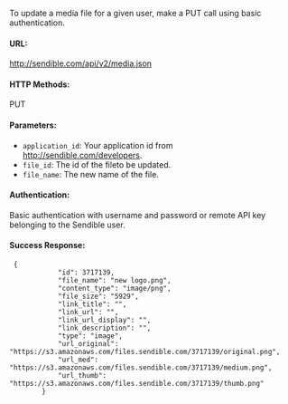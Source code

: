 To update a media file for a given user, make a PUT call using basic authentication.

#### URL: ####
http://sendible.com/api/v2/media.json

#### HTTP Methods: ####
PUT

#### Parameters: ####
  * `application_id`: Your application id from http://sendible.com/developers.
  * `file_id`: The id of the fileto be updated.
  * `file_name`: The new name of the file.

#### Authentication: ####
Basic authentication with username and password or remote API key belonging to the Sendible user.

#### Success Response: ####
```
 {
            "id": 3717139,
            "file_name": "new logo.png",
            "content_type": "image/png",
            "file_size": "5929",
            "link_title": "",
            "link_url": "",
            "link_url_display": "",
            "link_description": "",
            "type": "image",
            "url_original": "https://s3.amazonaws.com/files.sendible.com/3717139/original.png",
            "url_med": "https://s3.amazonaws.com/files.sendible.com/3717139/medium.png",
            "url_thumb": "https://s3.amazonaws.com/files.sendible.com/3717139/thumb.png"
        }
```